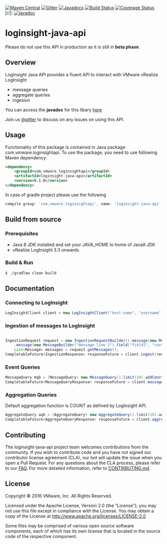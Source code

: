 
[![Maven Central](https://maven-badges.herokuapp.com/maven-central/com.vmware.loginsightapi/loginsight-java-api/badge.svg)](https://maven-badges.herokuapp.com/maven-central/com.vmware.loginsightapi/loginsight-java-api)
[![Gitter](https://badges.gitter.im/vmware/loginsight-java-api.svg)](https://gitter.im/vmware/loginsight-java-api?utm_source=badge&utm_medium=badge&utm_campaign=pr-badge)
[![Javadocs](http://javadoc.io/badge/com.vmware.loginsightapi/loginsight-java-api.svg)](http://javadoc.io/doc/com.vmware.loginsightapi/loginsight-java-api)
[![Build Status](https://ci.vmware.run/api/badges/vmware/loginsight-java-api/status.svg)](https://ci.vmware.run/vmware/loginsight-java-api)
[![Coverage Status](https://coveralls.io/repos/github/vmware/loginsight-java-api/badge.svg?branch=master&test=true)](https://coveralls.io/github/vmware/loginsight-java-api?branch=master&test=true)
[//]: [![javadoc](https://img.shields.io/badge/view-javadoc-lightgrey.svg)](https://vmware.github.io/loginsight-java-api/javadoc/)
# loginsight-java-api

Please do not use this API in production as it is still in **beta phase**.

## Overview

LogInsight Java API provides a fluent API to interact with VMware vRealize LogInsight 
* message queries
* aggregate queries
* ingesion
 
You can access the **javadoc** for this libary [here](https://vmware.github.io/loginsight-java-api/javadoc/)

Join us [@gitter](https://gitter.im/vmware/loginsight-java-api) to discuss on any issues on using this API.

## Usage

Functionality of this package is contained in Java package com.vmware.loginsightapi.
To use the package, you need to use following Maven dependency:

~~~xml
<dependency>
    <groupId>com.vmware.loginsightapi</groupId>
    <artifactId>loginsight-java-api</artifactId>
    <version>0.1.0</version>
</dependency>
~~~

In case of gradle project please use the following

~~~groovy
compile group: 'com.vmware.loginsightapi', name: 'loginsight-java-api', version: '0.1.0'
~~~


## Build from source

### Prerequisites

* Java 8 JDK installed and set your JAVA_HOME to home of Java8 JDK
* vRealize LogInsight 3.3 onwards

 
### Build & Run

~~~bash
$ ./gradlew clean build
~~~


## Documentation

### Connecting to LogInsight
~~~java
LogInsightClient client = new LogInsightClient("host-name", "username", "password");
~~~

### Ingestion of messages to LogInsight

~~~java

IngestionRequest request = new IngestionRequestBuilder().message(new Message("message line 1"))
	.message(new MessageBuilder("message line 2").field("field1", "content 1").build()).build();
	List<Message> messages = request.getMessages();
CompletableFuture<IngestionResponse> responseFuture = client.ingest(request);

~~~

### Event Queries

~~~java
MessageQuery mqb = (MessageQuery) new MessageQuery().limit(10).addConstraint("field_1", FieldConstraint.Operator.EQ, "value1").addContentPackField("test");
CompletableFuture<MessageQueryResponse> responseFuture = client.messageQuery(mqb.toUrlString());
~~~


### Aggregation Queries

Default aggregation function is COUNT as defined by LogInsight API.

~~~java
AggregateQuery aqb = (AggregateQuery) new AggregateQuery().limit(10).addConstraint("field_1", FieldConstraint.Operator.EQ,"value1").addContentPackField("test");
CompletableFuture<AggregateQueryResponse> responseFuture = client.aggregateQuery(aqb.toUrlString());
~~~


## Contributing

The loginsight-java-api project team welcomes contributions from the community. If you wish to contribute code and you have not
signed our contributor license agreement (CLA), our bot will update the issue when you open a Pull Request. For any
questions about the CLA process, please refer to our [FAQ](https://cla.vmware.com/faq). For more detailed information,
refer to [CONTRIBUTING.md](CONTRIBUTING.md).

## License
Copyright © 2016 VMware, Inc. All Rights Reserved.

Licensed under the Apache License, Version 2.0 (the “License”); you may not use this file except in compliance with the License. You may obtain a copy of the License at http://www.apache.org/licenses/LICENSE-2.0

Some files may be comprised of various open source software components, each of which has its own license that is located in the source code of the respective component.
